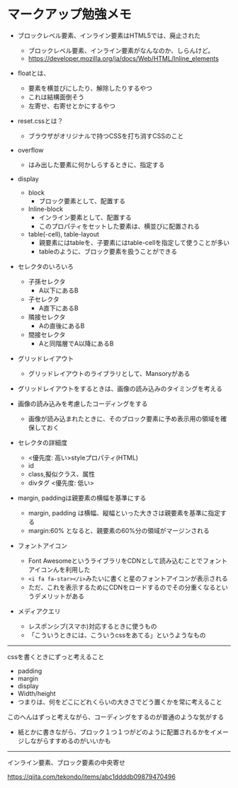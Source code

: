 # マークアップ勉強メモ

- ブロックレベル要素、インライン要素はHTML5では、廃止された
  - ブロックレベル要素、インライン要素がなんなのか、しらんけど。
  - https://developer.mozilla.org/ja/docs/Web/HTML/Inline_elements
- floatとは、
  - 要素を横並びにしたり、解除したりするやつ
  - これは結構面倒そう
  - 左寄せ、右寄せとかにするやつ
- reset.cssとは？
  - ブラウザがオリジナルで持つCSSを打ち消すCSSのこと
- overflow
  - はみ出した要素に何かしらするときに、指定する
- display
  - block
    - ブロック要素として、配置する
  - Inline-block
    - インライン要素として、配置する
    - このプロパティをセットした要素は、横並びに配置される
  - table(-cell), table-layout
    - 親要素にはtableを、子要素にはtable-cellを指定して使うことが多い
    - tableのように、ブロック要素を扱うことができる

- セレクタのいろいろ
  - 子孫セレクタ
    - A以下にあるB
  - 子セレクタ
    - A直下にあるB
  - 隣接セレクタ
    - Aの直後にあるB
  - 間接セレクタ
    - Aと同階層でA以降にあるB

- グリッドレイアウト
    - グリッドレイアウトのライブラリとして、Mansoryがある
- グリッドレイアウトをするときは、画像の読み込みのタイミングを考える
- 画像の読み込みを考慮したコーディングをする
    - 画像が読み込まれたときに、そのブロック要素に予め表示用の領域を確保しておく

- セレクタの詳細度
  - <優先度: 高い>styleプロパティ(HTML)
  - id
  - class,擬似クラス、属性
  - divタグ <優先度: 低い>

- margin, paddingは親要素の横幅を基準にする
  - margin, padding は横幅、縦幅といった大きさは親要素を基準に指定する
  - margin:60% となると、親要素の60%分の領域がマージンされる

- フォントアイコン
  - Font AwesomeというライブラリをCDNとして読み込むことでフォントアイコンんを利用した
  - `<i fa fa-star></i>`みたいに書くと星のフォントアイコンが表示される
  - ただ、これを表示するためにCDNをロードするのでその分重くなるというデメリットがある
  
- メディアクエリ
  - レスポンシブ(スマホ)対応するときに使うもの
  - 「こういうときには、こういうcssをあてる」というようなもの

---

cssを書くときにずっと考えること

- padding
- margin
- display
- Width/height
- つまりは、何をどこにどれくらいの大きさでどう置くかを常に考えること

このへんはずっと考えながら、コーディングをするのが普通のような気がする

- 紙とかに書きながら、ブロック１つ１つがどのように配置されるかをイメージしながらすすめるのがいいかも

---

インライン要素、ブロック要素の中央寄せ

https://qiita.com/tekondo/items/abc1ddddb09879470496
